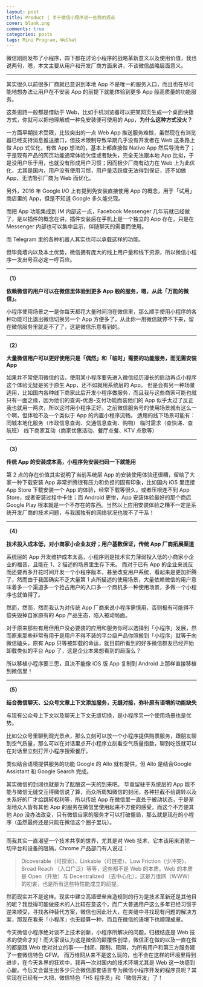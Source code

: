 ```yaml
---
layout: post
title: Product | 关于微信小程序说一些我的观点
cover: blank.png
comments: true
categories: posts
tags: Mini Program, WeChat
---
```






微信刚刚发布了小程序，四下都在讨论小程序的战略革新意义以及使用价值，我也说两句，嗯，本文主要从用户和开发厂商方面来讲，不谈微信战略层面意义。

---

其实很久以前很多厂商就已意识到本地 App 不是唯一的服务入口，而且也在尽可能地想办法让用户在不安装 App 的前提下就能体验到更多 App 般高质量的功能服务。

这条思路一般都是借助于 Web，比如手机浏览器可以把某网页生成一个桌面快捷方式，你就可以把他理解成一种免安装便可使用的 App，**为什么这种方式没火？**

一方面早期技术受限，比较突出的一点 Web App 推送服务难做，虽然现在有浏览器已经支持消息推送接口，但技术限制导致早期几乎没有开发者在 Web 这条路上做 App 式优化，有做 App 想法的，基本上都直接做 Native App 然后导流去了；于是现有产品的网页功能通常体验欠佳或者缺失，完全无法跟本地 App 比拟，于是没用户乐于用，也就没有形成用户习惯；因而极少厂商有动力在 Web 上为此优化，尤其是国内，用户没有使用习惯，用户量活跃度无法得到保证，还不如做 App，无法吸引厂商为 Web 而优化。

另外，2016 年 Google I/O 上有提到免安装直接使用 App 的概念，用于「试用」商店里的 App，但是不知道 Google 多久能兑现。

而把 App 功能集成到 IM 内部这一点，Facebook Messenger 几年前就已经做了，是以插件的概念在讲，插件安装后在手机上是一个独立的 App 存在，只是在 Messenger 内部也可以集中显示，伴随聊天的需要而使用。

而 Telegram 里的各种机器人其实也可以承载这样的功能。

但毕竟墙内以及本土优势，微信拥有庞大的线上用户量和线下资源，所以微信小程序一发出号召必定一呼百应。

---



**（1）**

**依赖微信的用户可以在微信里体验到更多 App 般的服务，嗯，从此「万能的微信」。**  


小程序使用场景之一是你每天都花大量时间泡在微信里，那么顺手使用小程序的各种功能可比退出微信切换另一个 App 方便多了，从此你一用微信就停不下来，留在微信服务里就走不了了，这是微信乐意看到的。

---



**（2）**

**大量微信用户可以更好使用只是「偶然」和「临时」需要的功能服务，而无需安装 App**    


如果并不常使用微信的话，使用某小程序要先进入微信经历漫长的启动再点小程序这个体验无疑是劣于原生 App，还不如就用系统层的 App。
但是会有另一种场景适用，比如国内各种线下商家此后开发小程序做服务，而且我与这些商家可能也就只有一面之缘，因为他们的查询-优惠-支付功能而装他们的 App 似乎太过了反正我也就用一两次，所以这时用小程序正好。之前微信服务号的使用场景就有这么一个啊，但体验不及一个类似于 App 的内置小程序流畅。
适用的线下场景可能有：
同城本地化服务（市政信息查询、交通信息查询、购物）
临时需求（查快递、查航班）
线下商家互动（商家优惠活动、餐厅点餐、KTV 点歌等）

---



**（3）**

**传统 App 的安装成本高，小程序免安装扫码一下就能用**   


第 2 点的存在价值其实说明了当前系统层 App 的安装使用体验还很糟，留给了大家一种下载安装 App 非常折腾很有压力和负担的固有印象，比如国内 iOS 里连接 App Store 下载安装一个 App 的体验，经常下载等很久，或者压根连不到 App Store，或者安装过程中卡住；而 Android 更惨，App 安装体验最好的那个商店 Google Play 根本就是一个不存在的东西。当然以上应用安装体验之糟不一定是系统开发厂商的技术问题，与我国独有的网络状况也脱不了干系！

---



**（4）**

**技术投入成本低，对小商家小企业友好；用户基数保证，传统 App 厂商拓展渠道**


系统层的 App 开发维护成本太高，小程序则是技术实力薄弱投入低的小商家小企业的福音，且能在 1、2 描述的场景里生存下来。
而对于已有 App 的企业来说反而还要再多开花时间开发一个小程序版本，甚至改变用户系统，看起来是更加折腾了，然而由于我国确实不乏大量第 1 点所描述的使用场景，大量依赖微信的用户意味着多一个渠道多一个抢占用户的入口多一个商机多一种使用场景，多做一个小程序也就值得了。

然而，然而，然而我认为对传统 App 厂商来说小程序需慎用，否则极有可能得不偿失毁掉自家原有的 App 产品生态，陷入被动局面。

对于原来那些有用但用户没必要装的应用和服务你可以选择到「小程序」发展，然而原来那些非常有用于是用户不得不装的平台级产品你照搬到「小程序」就等于向微信磕头，原有 App 只等被卸载的命运，就目前所看到的好多微信群友已经开始卸载类似的平台 App 了，这是企业本来想看到的局面么？

所以移植小程序要三思，且决不能像 iOS 版 App 复制到 Android 上那样直接移植到微信里！





---



**（5）**

**结合微信聊天、公众号文章上下文添加服务，无缝对接，弥补原有语境的功能缺失**   




与现有公众号上下文以及聊天上下文无缝切换，是小程序另一个使用场景也是优势。

比如公众号里聊到观光景点，那么立刻可以放一个小程序提供购票服务，跟朋友聊到空气质量，那么可以在对话里点开小程序立刻看空气质量指数，聊到吃饭就可以在对话里立刻打开小程序搜索餐厅。

类似结合语境提供服务的功能 Google 的 Allo 就有提供，但 Allo 是结合Google Assistant 和 Google Search 完成。

其实微信的封闭也就是为了酝酿这一天的到来吧。
毕竟留驻于系统层的 App 能不能与微信无缝交互得微信说了算，而众所周知微信的封闭，各种拦截不给跳转以及关系好的厂才给跳转权利等，所以传统 App 在微信里一直处于被动状态，于是渐渐地众人皆有其他 App 的服务在微信里使用起来不方便的感受，而这个不方便其他 App 没办法改变，只有微信自家的服务才可以打破僵局，那么就是现在的小程序（虽然最终还是只能在微信这个圈子里玩）。

---



而我其实一直渴望一个技术共享的世界，尤其是对 Web 技术，它本该用来消除一切平台和设备的阻隔，Chrome 产品部门有人说过：

> Dicoverable（可探索）、Linkable（可链接）、Low Friction（少冲突）、Broad Reach （入口广泛）等等，这些都不是 Web 的本质。Web 的本质是 Open（开放）与 Decentralized （去中心化），这是万维网（WWW）的初衷，也是所有这些特性能成立的前提。



然而现实并不是这样。现实中建立高墙壁垒自造规则的行为是技术革新还是其他目的呢？我觉得可能做技术的人比较在意这个，而广大普通用户这么多年已经习惯于逆来顺受，寻找各种替代方案，微信也因此壮大，在夹缝中寻找现有问题的解决方案，那现在看来「小程序」也无疑算一种，而且在微信的语境下也顺理成章。

今天微信小程序绝对谈不上技术创新，小程序所解决的问题，归根结底是 Web 技术的使命才对！而大家误认为这是微信的颠覆性创举，微信正在做的以及一直在做的都是跟 Web 绝对对立的事——封闭、限制、阻隔，为所有用户和第三方服务建了一套微信特色 GFW。 而万维网从来不是这么玩的，也不会在这样的环境里得到进步，在今天各界的狂欢中，我再一次对国内的技术环境尤其是 Web 这一块感到心酸。今后又会诞生出多少只会微信那套语言专为微信小程序开发的程序员呢？其实现在已经有一大把，微信特色「H5 程序员」和「微信开发」了！
